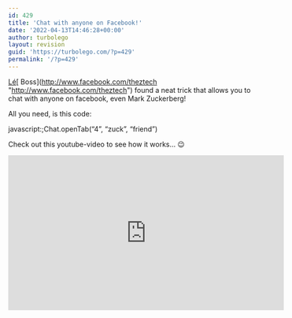 ```yaml
---
id: 429
title: 'Chat with anyone on Facebook!'
date: '2022-04-13T14:46:28+00:00'
author: turbolego
layout: revision
guid: 'https://turbolego.com/?p=429'
permalink: '/?p=429'
---
```


[Lé](http://www.facebook.com/theztech "http://www.facebook.com/theztech")[ Boss](http://www.facebook.com/theztech "http://www.facebook.com/theztech") found a neat trick that allows you to chat with anyone on facebook, even Mark Zuckerberg!

All you need, is this code:

javascript:;Chat.openTab(“4”, “zuck”, “friend”)

Check out this youtube-video to see how it works… 😉

<iframe allow="accelerometer; autoplay; clipboard-write; encrypted-media; gyroscope; picture-in-picture" allowfullscreen="" frameborder="0" height="315" loading="lazy" src="https://www.youtube.com/embed/P4EdD8at_tE" title="YouTube video player" width="560"></iframe>